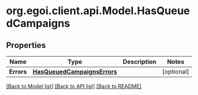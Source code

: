 
# org.egoi.client.api.Model.HasQueuedCampaigns

## Properties

Name | Type | Description | Notes
------------ | ------------- | ------------- | -------------
**Errors** | [**HasQueuedCampaignsErrors**](HasQueuedCampaignsErrors.md) |  | [optional] 

[[Back to Model list]](../README.md#documentation-for-models)
[[Back to API list]](../README.md#documentation-for-api-endpoints)
[[Back to README]](../README.md)

